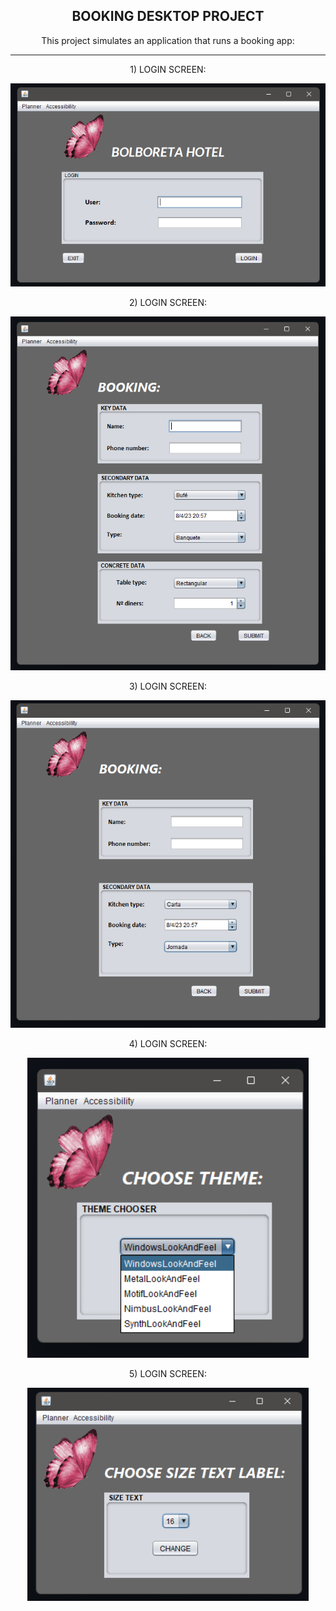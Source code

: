 <h2 align="center">BOOKING DESKTOP PROJECT</h2>

<p align="center">This project simulates an application that runs a booking app: </p>

---

<p align="center">1) LOGIN SCREEN: </p>

<p align="center">
  <img src="https://github.com/Lxvine/BOOKING/blob/master/Screenshots/booking1.png" style=" width:700px">
</p>

<p align="center">2) LOGIN SCREEN: </p>

<p align="center">
  <img src="https://github.com/Lxvine/BOOKING/blob/master/Screenshots/booking2.png" style=" width:700px">
</p>

<p align="center">3) LOGIN SCREEN: </p>

<p align="center">
  <img src="https://github.com/Lxvine/BOOKING/blob/master/Screenshots/booking3.png" style=" width:700px">
</p>

<p align="center">4) LOGIN SCREEN: </p>

<p align="center">
  <img src="https://github.com/Lxvine/BOOKING/blob/master/Screenshots/booking4.png" style=" width:450px">
</p>

<p align="center">5) LOGIN SCREEN: </p>

<p align="center">
  <img src="https://github.com/Lxvine/BOOKING/blob/master/Screenshots/booking5.png" style=" width:450px">
</p>
